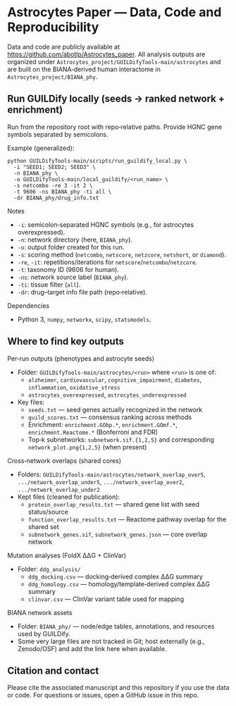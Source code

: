 # Astrocytes Paper — Data, Code and Reproducibility

Data and code are publicly available at https://github.com/abotlp/Astrocytes_paper. All analysis outputs are organized under `Astrocytes_project/GUILDifyTools-main/astrocytes` and are built on the BIANA‑derived human interactome in `Astrocytes_project/BIANA_phy`.

## Run GUILDify locally (seeds → ranked network + enrichment)

Run from the repository root with repo‑relative paths. Provide HGNC gene symbols separated by semicolons.

Example (generalized):

```
python GUILDifyTools-main/scripts/run_guildify_local.py \
  -i "SEED1; SEED2; SEED3" \
  -n BIANA_phy \
  -o GUILDifyTools-main/local_guildify/<run_name> \
  -s netcombo -re 3 -it 2 \
  -t 9606 -ns BIANA_phy -ti all \
  -dr BIANA_phy/drug_info.txt
```

Notes
- `-i`: semicolon‑separated HGNC symbols (e.g., for astrocytes overexpressed).
- `-n`: network directory (here, `BIANA_phy`).
- `-o`: output folder created for this run.
- `-s`: scoring method (`netcombo`, `netscore`, `netzcore`, `netshort`, or `diamond`).
- `-re`, `-it`: repetitions/iterations for `netscore`/`netcombo`/`netzcore`.
- `-t`: taxonomy ID (9606 for human).
- `-ns`: network source label (`BIANA_phy`).
- `-ti`: tissue filter (`all`).
- `-dr`: drug–target info file path (repo‑relative).

Dependencies
- Python 3, `numpy`, `networkx`, `scipy`, `statsmodels`.

## Where to find key outputs

Per‑run outputs (phenotypes and astrocyte seeds)
- Folder: `GUILDifyTools-main/astrocytes/<run>` where `<run>` is one of:
  - `alzheimer`, `cardiovascular`, `cognitive_impairment`, `diabetes`, `inflammation`, `oxidative_stress`
  - `astrocytes_overexpressed`, `astrocytes_underexpressed`
- Key files:
  - `seeds.txt` — seed genes actually recognized in the network
  - `guild_scores.txt` — consensus ranking across methods
  - Enrichment: `enrichment.GObp.*`, `enrichment.GOmf.*`, `enrichment.Reactome.*` (Bonferroni and FDR)
  - Top‑k subnetworks: `subnetwork.sif.{1,2,5}` and corresponding `network_plot.png{1,2,5}` (when present)

Cross‑network overlaps (shared cores)
- Folders: `GUILDifyTools-main/astrocytes/network_overlap_over5`, `.../network_overlap_under5`, `.../network_overlap_over2`, `.../network_overlap_under2`
- Kept files (cleaned for publication):
  - `protein_overlap_results.txt` — shared gene list with seed status/source
  - `function_overlap_results.txt` — Reactome pathway overlap for the shared set
  - `subnetwork_genes.sif`, `subnetwork_genes.json` — core overlap network

Mutation analyses (FoldX ΔΔG + ClinVar)
- Folder: `ddg_analysis/`
  - `ddg_docking.csv` — docking‑derived complex ΔΔG summary
  - `ddg_homology.csv` — homology/template‑derived complex ΔΔG summary
  - `clinvar.csv` — ClinVar variant table used for mapping

BIANA network assets
- Folder: `BIANA_phy/` — node/edge tables, annotations, and resources used by GUILDify.
- Some very large files are not tracked in Git; host externally (e.g., Zenodo/OSF) and add the link here when available.

## Citation and contact
Please cite the associated manuscript and this repository if you use the data or code. For questions or issues, open a GitHub issue in this repo.
